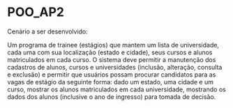 # POO_AP2

Cenário a ser desenvolvido:

Um programa de trainee (estágios) que mantem um lista de universidade, cada uma com
sua localização (estado e cidade), seus cursos e alunos matriculados em cada curso. O
sistema deve permitir a manutenção dos cadastros de alunos, cursos e universidades
(inclusão, alteração, consulta e exclusão) e permitir que usuários possam procurar
candidatos para as vagas de estágio da seguinte forma: dado um estado, uma cidade e
um curso, mostrar os alunos matriculados em cada universidade, mostrando os dados dos
alunos (inclusive o ano de ingresso) para tomada de decisão.